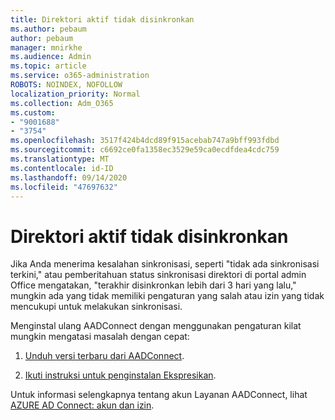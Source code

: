```yaml
---
title: Direktori aktif tidak disinkronkan
ms.author: pebaum
author: pebaum
manager: mnirkhe
ms.audience: Admin
ms.topic: article
ms.service: o365-administration
ROBOTS: NOINDEX, NOFOLLOW
localization_priority: Normal
ms.collection: Adm_O365
ms.custom:
- "9001688"
- "3754"
ms.openlocfilehash: 3517f424b4dcd89f915acebab747a9bff993fdbd
ms.sourcegitcommit: c6692ce0fa1358ec3529e59ca0ecdfdea4cdc759
ms.translationtype: MT
ms.contentlocale: id-ID
ms.lasthandoff: 09/14/2020
ms.locfileid: "47697632"
---
```

# <a name="active-directory-not-syncing"></a>Direktori aktif tidak disinkronkan

Jika Anda menerima kesalahan sinkronisasi, seperti "tidak ada sinkronisasi terkini," atau pemberitahuan status sinkronisasi direktori di portal admin Office mengatakan, "terakhir disinkronkan lebih dari 3 hari yang lalu," mungkin ada yang tidak memiliki pengaturan yang salah atau izin yang tidak mencukupi untuk melakukan sinkronisasi.  

Menginstal ulang AADConnect dengan menggunakan pengaturan kilat mungkin mengatasi masalah dengan cepat:

1. [Unduh versi terbaru dari AADConnect](https://go.microsoft.com/fwlink/?LinkId=615771).

2. [Ikuti instruksi untuk penginstalan Ekspresikan](https://docs.microsoft.com/azure/active-directory/hybrid/how-to-connect-install-express).

Untuk informasi selengkapnya tentang akun Layanan AADConnect, lihat [AZURE AD Connect: akun dan izin](https://docs.microsoft.com/azure/active-directory/hybrid/reference-connect-accounts-permissions).

